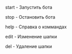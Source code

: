 start - Запустить бота

stop - Остановить бота

help - Справка о коммандах

edit - Изменение шапки

del - Удаление шапки